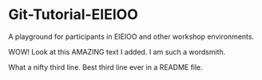 # Git-Tutorial-EIEIOO
A playground for participants in EIEIOO and other workshop environments.

WOW! Look at this AMAZING text I added. I am such a wordsmith.

What a nifty third line. Best third line ever in a README file.